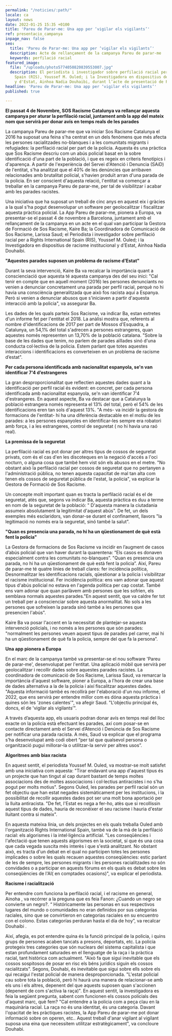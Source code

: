 ```yaml
---
permalink: "/noticies/:path/"
locale: ca
layout: news
date: 2022-01-25 15:35 +0100
title: 'Pareu de Parar-me: Una app per ‘vigilar els vigilants’'
ref: presentacio_campanya
inpage_nav: false
seo:
  title: 'Pareu de Parar-me: Una app per ‘vigilar els vigilants’'
  description: Acte de rellançament de la campanya Pareu de parar-me
  keywords: perfilació racial
featured_image:
  file: "/uploads/photo5774050820839553007.jpg"
  description: El periodista i investigador sobre perfilació racial per a Rights International
    Spain (RIS), Youssef M. Ouled; i la Investigadora en dispositius de racisme institucional
    y d'Estat, Ainhoa Nadia Douhaibi, durant l’acte de presentació de Pareu de parar-me.
headline: 'Pareu de Parar-me: Una app per ‘vigilar els vigilants’'
published: true

---
```


**El passat 4 de Novembre, SOS Racisme Catalunya va rellançar aquesta campanya per aturar la perfilació racial, juntament amb la app del mateix nom que servirà per donar avís en temps reals de les parades**

La campanya Pareu de parar-me que va iniciar Sos Racisme Catalunya el 2016 ha suposat una feina s'ha centrat en un dels fenòmens que més afecta les persones racialitzades no-blanques i a les comunitats migrants i refugiades: la perfilació racial per part de la policia. Aquesta és una pràctica que Sos Racisme descriu com un abús policial basat en la sobre identificació d'una part de la població, i que es regeix en criteris fenotípics i d'aparença. A partir de l'experiència del Servei d'Atenció i Denuncia (SAiD) de l'entitat, s'ha analitzat que el 40% de les denúncies que arribaven relacionades amb brutalitat policial, s'havien produït arran d'una parada de la policia. En ser conscient d'aquesta relació, l'entitat va començar a treballar en la campanya Pareu de parar-me, per tal de visibilitzar i acabar amb les parades racistes.

Una iniciativa que ha suposat un treball de cinc anys en aquest eix i gràcies a la qual s'ha pogut desenvolupar un software per geolocalitzar i fiscalitzar aquesta pràctica policial. La App Pareu de parar-me, pionera a Europa, va presentar-se el passat 4 de novembre a Barcelona, juntament amb el rellançament de la campanya en un acte en el qual van participar la Gestora de Formació de Sos Racisme, Kaire Ba; la Coordinadora de Comunicació de Sos Racisme, Larissa Saud; el Periodista i investigador sobre perfilació racial per a Rights International Spain (RIS), Youssef M. Ouled; i la Investigadora en dispositius de racisme institucional y d'Estat, Ainhoa Nadia Douhaibi.

**"Aquestes parades suposen un problema de racisme d’Estat"**

Durant la seva intervenció, Kaire Ba va recalcar la importància quant a conscienciació que aquesta té aquesta campanya des del seu inici: "Cal tenir en compte que en aquell moment (2016) les persones denunciants no venien a denunciar concretament una parada per perfil racial, perquè no hi havia una consciència generalitzada que això fos racista aquí a Espanya. Però si venien a denunciar abusos que s'iniciaven a partir d'aquesta interacció amb la policia", va assegurar Ba.

Les dades de les quals parteix Sos Racisme, va indicar Ba, estan extretes d'un informe fet per l'entitat el 2018. La anàlisi mostra que, referents al nombre d'identificacions de 2017 per part de Mossos d'Esquadra, a Catalunya, un 54,1% del total s'adrecen a persones estrangeres, quan aquestes només representen un 13,70% de la població catalana. "Sobre la base de les dades que tenim, no parlem de parades aïllades sinó d'una conducta col·lectiva de la policia. Estem parlant que totes aquestes interaccions i identificacions es converteixen en un problema de racisme d’estat".

**Per cada persona identificada amb nacionalitat espanyola, se'n van identificar 7'4 d’estrangeres**

La gran desproporcionalitat que reflectien aquestes dades quant a la identificació per perfil racial és evident: en concret, per cada persona identificada amb nacionalitat espanyola, se'n van identificar 7'4 d'estrangeres. En aquest aspecte, Ba va destacar que a Catalunya la població estrangera només representa el 13% del total, però el 54% de les identificacions eren tan sols d'aquest 13%. "A més- va incidir la gestora de formacions de l'entitat- hi ha una diferència destacable en el motiu de les parades: a les persones espanyoles en identificar-les sempre era robatori amb força, i a les estrangeres, control de seguretat ( no hi havia una raó real).

**La premissa de la seguretat**

La perfilació racial es pot donar per altres tipus de cossos de seguretat privats, com és el cas d'en les discoteques en la negació d'accés a l'oci nocturn, o alguna cosa que també hem vist són els abusos en el metre. "No obstant això la perfilació racial per cossos de seguretat que no pertanyen a l'administració pública, no tenen aquesta capacitat de mal tan alta com tenen els cossos de seguretat pública de l'estat, la policia", va explicar la Gestora de Formació de Sos Racisme.

Un concepte molt important quan es tracta la perfilació racial és el de seguretat, atès que, segons va indicar Ba, aquesta pràctica es duu a terme en nom de la seguretat de la població: " D'aquesta manera la ciutadania assumeix absolutament la legitimitat d'aquest abús". De fet, un dels exemples més esclaridors, van donar-se durant el confinament, llavors "la legitimació no només era la seguretat, sinó també la salut".

**"Quan es presencia una parada, no hi ha un qüestionament de què està fent la policia"**

La Gestora de formacions de Sos Racisme va incidir en l’augment de casos d’abús policial que van haver durant la quarentena: “Els casos es donaven especialment contra les comunitats no-blanques”. "Quan es presencia una parada, no hi ha un qüestionament de què està fent la policia”. Així, Pareu de parar-me té quatre línies de treball clares: fer incidència política, Desnormalitzar les identificacions racials, qüestionar a la policia i visibilitzar el racisme institucional. Fer incidència política: ens vam adonar que aquest tipus d'abús policial no estava en l'agenda política per cap costat. També ens vam adonar que quan parlàvem amb persones que les sofrien, els semblava normals aquestes parades."En aquest sentit, que va caldre fer tot un treball per a conscienciar sobre aquesta anormalitat. No sols a les persones que sofreixen la parada sinó també a les persones que presencien l'abús".

Kaire Ba va posar l'accent en la necessitat de plantejar-se aquesta intervenció policials, i no només a les persones que són parades: "normalment les persones veuen aquest tipus de parades pel carrer, mai hi ha un qüestionament de què fa la policia, sempre del que fa la persona”.

**Una app pionera a Europa**

En el marc de la campanya també va presentar-se el nou software 'Pareu de parar-me', desenvolupat per l'entitat. Una aplicació mòbil que servirà per geolocalitzar i recollir dades sobre aquestes parades racistes. La coordinadora de comunicació de Sos Racisme, Larissa Saud, va remarcar la importància d'aquest software, pioner a Europa, a l'hora de crear una base de dades alternativa a la de la policia i així fiscalitzar aquestes dades. "Aquesta informació també es recollirà per l'elaboració d'un nou informe, el 2022, que ens servirà per entendre millor com es dóna aquesta pràctica i quines són les 'zones calentes'", va afegir Saud. "L'objectiu principal és, doncs, el de 'vigilar als vigilants’".

A través d’aquesta app, els usuaris podran donar avís en temps real del lloc exacte on la policia està efectuant les parades, axí com posar-se en contacte directament amb el Servei d’Atenció i Denúncia de Sos Racisme per notificar una parada racista. A més, Saud va explicar que el programa s’ha desenvolupat amb codi obert “per tal que qualsevol persona o organització pugui millorar-la o utilitzar-la servir per altres usos”.

**Algoritmes amb biax racista**

En aquest sentit, el periodista Youssef M. Ouled, va mostrar-se molt satisfet amb una iniciativa com aquesta: "Tirar endavant una app d'aquest tipus és un projecte que han tingut al cap durant bastant de temps moltes associacions des de moltes associacions i col·lectius antiracistes i no s'ha pogut per molts motius". Segons Ouled, les parades per perfil racial són un fet objectiu que han estat negades sistemàticament per les institucions, i la possibilitat de recollir aquestes dades pot ser una molt bona aportació per la lluita antiracista. "De fet, l'Estat es nega a fer-ho, atès que si recollissin aquest tipus de dades, hauria de reconèixer el seu racisme i hauria d'estar lluitant contra si mateix".

En aquesta mateixa línia, un dels projectes en els quals treballa Ouled amb l'organització Rights International Spain, també va de la mà de la perfilació racial: els algorismes i la intel·ligència artificial. "Les conseqüències i l'afectació que tenen aquests algorismes en la societat, sí que és una cosa que cada vegada suscita més interès i que s'està analitzant. No obstant això, es tracta d'un debat en el qual no participen totes les persones implicades o sobre les quals recauen aquestes conseqüències: estic parlant de les de sempre, les persones migrants i les persones racialitzades no són convidades o a participar en aquests fòrums en els quals es debat sobre les conseqüències de l'AI( en comptades ocasions)", va explicar el periodista.

**Racisme i racialització**

Per entendre com funciona la perfilació racial, i el racisme en general, Ainoha , va recórrer a la preguna que es feia Fanon: ¿Cuando un negro se convierte un negro?. “ Históricamente las personas en sus respectivos lugares del mundo o comunidades no eran definidos por sus categorías raciales, sino que se convirtieron en categorías raciales en su encuentro con el colono. Estas categorías perduran hasta el día de hoy”, va recalcar Douhaibi .

Així, afegia, es pot entendre quina és la funció principal de la policia, i quins grups de persones acaben tancats a presons, deportats, etc. La policia protegeix tres categories que són nuclears del sistema capitalista i que estan profundament saturades en el llenguatge de la raça i la pràctica racial, tant històrica com actualment. "Això fa que sigui inevitable que els cossos sospitosos de posar en risc els béns jurídics siguin els cossos racialitzats". Segons, Douhabi, és inevitable que sigui sobre ells sobre els qui recaigui l'estat policial de manera desproporcionada. "L'estat policial cau sobre tota la població, però hi haurà una manera de relacionar-se amb els uns i els altres, depenent del que aquests suposen quan s'accionen (depenent de com s'activa la raça)". En aquest sentit, la investigadora es feia la següent pregunta, sabent com funcionen els cossos policials des d'aquest marc, què fem? "Cal entendre a la policia com a peça clau en la maquinària racial. La raça no és una identitat, és una categoria. Davant l'opacitat de les pràctiques racistes, la App Pareu de parar-me pot donar informació sobre on operen, etc.. Aquest treball d'anar vigilant al vigilant suposa una eina que necessitem utilitzar estratègicament", va concloure Douhabi.